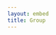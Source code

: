 ```yaml
---
layout: embed 
title: Group 
---
```


<div id="forum" style="position: absolute; width: 95%; height: 95%;">
  <iframe id="ll_forum_embed" src="javascript:void(0)" scrolling="no" frameborder="0" width="100%" height="100%"></iframe>
</div>
<script type="text/javascript">
 document.getElementById("ll_forum_embed").src =
  "https://groups.google.com/forum/embed/?place=forum/lambda-ladies-functional" +
  "&showsearch=true&showpopout=true&parenturl=" +
  encodeURIComponent(window.location.href);
</script>


